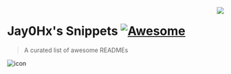 <img src="icon.png" align="right" />

# Jay0Hx's Snippets [![Awesome](https://cdn.jsdelivr.net/gh/sindresorhus/awesome@d7305f38d29fed78fa85652e3a63e154dd8e8829/media/badge.svg)]([https://github.com/sindresorhus/awesome#readme](https://discord.gg/aGMfNhAxTj))
> A curated list of awesome READMEs

![icon](https://github.com/Jay0Hx/jays_snippets/assets/119745695/f2d0b5de-2b4f-462d-bd62-300a6f2153bc)

